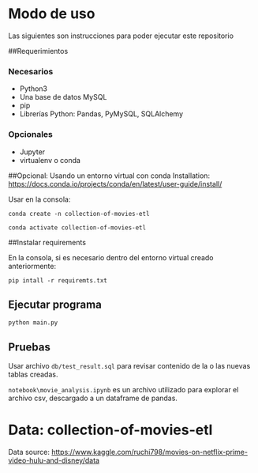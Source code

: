 # Modo de uso

Las siguientes son instrucciones para poder ejecutar este repositorio

##Requerimientos
### Necesarios
- Python3
- Una base de datos MySQL
- pip
- Librerías Python: Pandas, PyMySQL, SQLAlchemy 
### Opcionales
- Jupyter
- virtualenv o conda

##Opcional: Usando un entorno virtual con conda 
Installation: https://docs.conda.io/projects/conda/en/latest/user-guide/install/

Usar en la consola:

`conda create -n collection-of-movies-etl`

`conda activate collection-of-movies-etl`

##Instalar requirements

En la consola, si es necesario dentro del entorno virtual creado anteriormente:

`pip intall -r requiremts.txt`

## Ejecutar programa
`python main.py ` 

## Pruebas
Usar archivo `db/test_result.sql` para revisar contenido de la o las nuevas tablas creadas.

`notebook\movie_analysis.ipynb` es un archivo utilizado para explorar el archivo csv, 
descargado a un dataframe de pandas. 

# Data: collection-of-movies-etl
Data source: https://www.kaggle.com/ruchi798/movies-on-netflix-prime-video-hulu-and-disney/data

